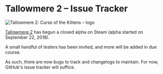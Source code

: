 # Tallowmere 2 – Issue Tracker

![Tallowmere 2: Curse of the Kittens – logo](https://i.imgur.com/LZxjbsB.png)

[Tallowmere 2](https://www.tallowmere2.com/) has begun a closed alpha on Steam (alpha started on September 22, 2018).

A small handful of testers has been invited, and more will be added in due course.

As such, there are now bugs to track and changelogs to maintain. For now, GitHub's issue tracker will suffice.

